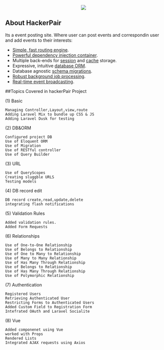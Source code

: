 <p align="center"><img src="https://laravel.com/assets/img/components/logo-laravel.svg"></p>



## About HackerPair

Its a event posting site. Where user can post events and correspondin user and add events to their interests:

- [Simple, fast routing engine](https://laravel.com/docs/routing).
- [Powerful dependency injection container](https://laravel.com/docs/container).
- Multiple back-ends for [session](https://laravel.com/docs/session) and [cache](https://laravel.com/docs/cache) storage.
- Expressive, intuitive [database ORM](https://laravel.com/docs/eloquent).
- Database agnostic [schema migrations](https://laravel.com/docs/migrations).
- [Robust background job processing](https://laravel.com/docs/queues).
- [Real-time event broadcasting](https://laravel.com/docs/broadcasting).



##Topics Covered in hackerPair Project

(1) Basic

    Managing Controller,Layout,view,route
    Adding Laravel Mix to bundle up CSS & JS
    Adding Laravel Dusk for testing

(2) DB&ORM

    Configured project DB
    Use of Eloquent ORM
    Use of Migration
    Use of RESTful controller
    Use of Query Builder

(3) URL

    Use of QueryScopes
    Creating sluggble URLS
    Testing models

(4) DB record edit

    DB record create,read,update,delete
    integrating flash notifications

(5) Validation Rules

    Added validation rules.
    Added Form Requests

(6) Relationships

    Use of One-to-One Relationship
    Use of Belongs to Relationship
    Use of One to Many to Relationship
    Use of Many to Many Relationship
    Use of Has Many Through Relationship
    Use of Belongs to Relationship
    Use of Has Many Through Relationship
    Use of Polymorphic Relationship

(7) Authentication

    Registered Users
    Retrieving Authenticated User
    Restricting Forms to Authenticated Users
    Added Custom Field to Registration Form
    Intefrated OAuth and Laravel Socialite

(8) Vue

    Added componenet using Vue
    worked with Props
    Rendered Lists
    Integrated AJAX requests using Axios

